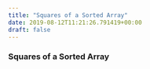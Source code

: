 ```yaml
---
title: "Squares of a Sorted Array"
date: 2019-08-12T11:21:26.791419+00:00
draft: false
---
```


### Squares of a Sorted Array
